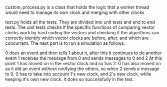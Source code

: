 custom_process.py is a class that holds the logic that a worker thread would need to manage its own clock and merging with other clocks

test.py holds all the tests. They are divided into unit tests and end to end tests. The unit tests checks if the specific functions of comparing vector clocks work by hard coding the vectors and checking if the algorithms can correctly identify which vector clocks are before, after, and which are concurrent. The next part is to run a simulation as follows:

0 does an event and then tells 1 about it, after this it continues to do another event
1 receives the message from 0 and sends messages to 0 and 2
At this point 1 has moved on in the vector clock and so has 2. 0 has also moved on as it did an event without notifying the others, so when 2 sends a message to 0, 0 has to take into account 1's new clock, and 2's new clock, while keeping it's own new clock. It does so successfully in the test.
